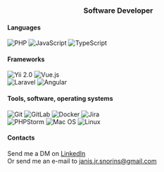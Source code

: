 <h3 align="center">Software Developer</h3>

<h4>Languages</h4>
<div>
  <img src="https://github.com/jsnorins/jsnorins/assets/104723218/1b99170e-60ba-4632-9408-4bc1ef5f7877" alt="PHP"/>
  <img src="https://github.com/jsnorins/jsnorins/assets/104723218/d84e2092-d4de-47cc-a1a1-1baf1f0df3f4" alt="JavaScript"/>
  <img src="https://github.com/jsnorins/jsnorins/assets/104723218/b4f1f7fc-de63-4a44-8f6b-ba301f0f9e62" alt="TypeScript"/>
</div>

<h4>Frameworks</h4>
<div>
  <img src="https://github.com/jsnorins/jsnorins/assets/104723218/7e27fd46-284c-44b8-9479-3c1f433623df" alt="Yii 2.0"/>
  <img src="https://github.com/jsnorins/jsnorins/assets/104723218/c9d00695-aae2-40c9-8a89-545ef7e5f013" alt="Vue.js"/>
</div>
<div>
  <img src="https://github.com/jsnorins/jsnorins/assets/104723218/84cfe64e-8f81-495e-8393-048e57cc7604" alt="Laravel"/>
  <img src="https://github.com/jsnorins/jsnorins/assets/104723218/77ae21d5-c2ed-4db6-977f-3bf0bb43ff55" alt="Angular"/>
</div>

<h4>Tools, software, operating systems</h4>
<div>
  <img src="https://github.com/jsnorins/jsnorins/assets/104723218/3cf14e82-60c8-43ed-9d47-15d1d262bb4a" alt="Git"/>
  <img src="https://github.com/jsnorins/jsnorins/assets/104723218/ec90aa2c-a1a3-4955-8983-6ae63f955743" alt="GitLab"/>
  <img src="https://github.com/jsnorins/jsnorins/assets/104723218/dfab7e34-929f-47df-b9eb-aca3c8d4aecd" alt="Docker"/>
  <img src="https://github.com/jsnorins/jsnorins/assets/104723218/87bafee6-da59-47a5-bb5f-5c6f4af6169f" alt="Jira"/>
</div>
<div>
  <img src="https://github.com/jsnorins/jsnorins/assets/104723218/63f36048-b29a-462c-8667-d262007a6400" alt="PHPStorm"/>
  <img src="https://github.com/jsnorins/jsnorins/assets/104723218/35ab09a3-44f5-433e-a46d-ba044d025970" alt="Mac OS"/>
  <img src="https://github.com/jsnorins/jsnorins/assets/104723218/014e443d-64b3-492c-a856-52b17883a91f" alt="Linux"/>
</div>

<h4>Contacts</h4>
<p>
  Send me a DM on <a target="_blank" href="https://www.linkedin.com/in/janis-snorins">LinkedIn</a>
  <br/>
  Or send me an e-mail to <a href="mailto:janis.jr.snorins@gmail.com">janis.jr.snorins@gmail.com</a> 
</p>
